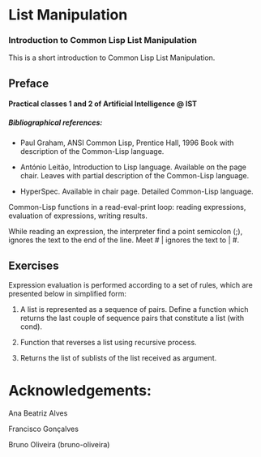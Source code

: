 # List Manipulation

### Introduction to Common Lisp List Manipulation

This is a short introduction to Common Lisp List Manipulation.


## Preface

#### Practical classes 1 and 2 of Artificial Intelligence @ IST 

##### Bibliographical references: 
* Paul Graham, ANSI Common Lisp, Prentice Hall, 1996 Book with 
description of the Common-Lisp language. 

* António Leitão, Introduction to Lisp language. Available on the page 
chair. Leaves with partial description of the Common-Lisp language. 

* HyperSpec. Available in chair page. Detailed Common-Lisp language. 


Common-Lisp functions in a read-eval-print loop: reading 
expressions, evaluation of expressions, writing results. 

While reading an expression, the interpreter find a point 
semicolon (;), ignores the text to the end of the line. Meet # | ignores 
the text to | #.


## Exercises

Expression evaluation is performed according to a set of rules, 
which are presented below in simplified form:

1. A list is represented as a sequence of pairs. Define a function 
which returns the last couple of sequence pairs that constitute a list (with cond).

2. Function that reverses a list using recursive process.

3. Returns the list of sublists of the list received as argument.


# Acknowledgements:

Ana Beatriz Alves

Francisco Gonçalves

Bruno Oliveira (bruno-oliveira)

